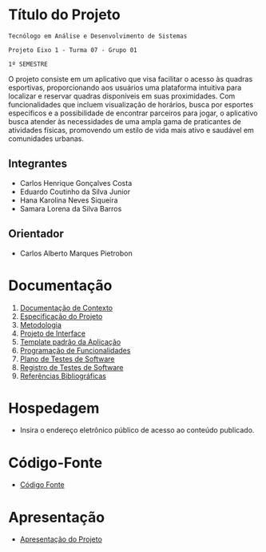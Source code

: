 # Título do Projeto

`Tecnólogo em Análise e Desenvolvimento de Sistemas`

`Projeto Eixo 1 - Turma 07 - Grupo 01`

`1º SEMESTRE`

O projeto consiste em um aplicativo que visa facilitar o acesso às quadras esportivas, proporcionando aos usuários uma plataforma intuitiva para localizar e reservar quadras disponíveis em suas proximidades. Com funcionalidades que incluem visualização de horários, busca por esportes específicos e a possibilidade de encontrar parceiros para jogar, o aplicativo busca atender às necessidades de uma ampla gama de praticantes de atividades físicas, promovendo um estilo de vida mais ativo e saudável em comunidades urbanas.

## Integrantes

* Carlos Henrique Gonçalves Costa
* Eduardo Coutinho da Silva Junior
* Hana Karolina Neves Siqueira
* Samara Lorena da Silva Barros


## Orientador

* Carlos Alberto Marques Pietrobon

# Documentação

<ol>
<li><a href="documentos/01-Documentação de Contexto.md"> Documentação de Contexto</a></li>
<li><a href="documentos/02-Especificação do Projeto.md"> Especificação do Projeto</a></li>
<li><a href="documentos/03-Metodologia.md"> Metodologia</a></li>
<li><a href="documentos/04-Projeto de Interface.md"> Projeto de Interface</a></li>
<li><a href="documentos/05-Template padrão da Aplicação.md"> Template padrão da Aplicação</a></li>
<li><a href="documentos/06-Programação de Funcionalidades.md"> Programação de Funcionalidades</a></li>
<li><a href="documentos/07-Plano de Testes de Software.md"> Plano de Testes de Software</a></li>
<li><a href="documentos/08-Registro de Testes de Software.md"> Registro de Testes de Software</a></li>
<li><a href="documentos/09-Referências.md"> Referências Bibliográficas</a></li>
</ol>

# Hospedagem

* Insira o endereço eletrônico público de acesso ao conteúdo publicado. 

# Código-Fonte

* <a href="codigo-fonte/README.md">Código Fonte</a>

# Apresentação

* <a href="apresentacao/README.md">Apresentação do Projeto</a>

